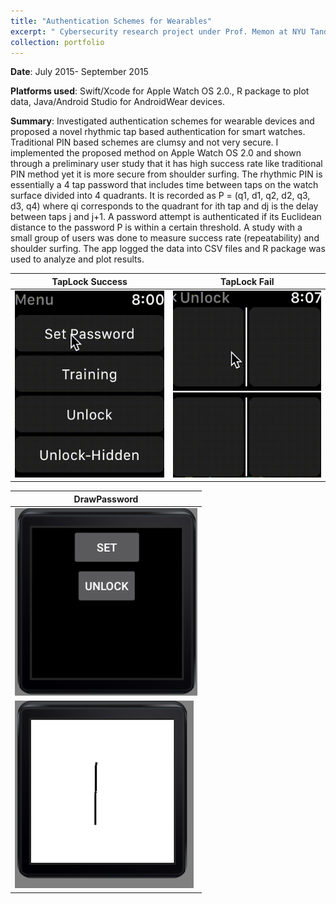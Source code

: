 ```yaml
---
title: "Authentication Schemes for Wearables"
excerpt: " Cybersecurity research project under Prof. Memon at NYU Tandon School of Engineering. <br/><img src='/images/TL1.png'><img src= '/images/TL2.png'>"
collection: portfolio
---
```


**Date**: July 2015- September 2015

**Platforms used**: Swift/Xcode for Apple Watch OS 2.0., R package to plot data, Java/Android Studio for AndroidWear devices.

**Summary**: Investigated authentication schemes for wearable devices and proposed a novel rhythmic tap based authentication for smart watches. Traditional PIN based schemes are clumsy and not very secure. I implemented the proposed method on Apple Watch OS 2.0 and shown through a preliminary user study that it has high success rate like traditional PIN method yet it is more secure from shoulder surfing. The rhythmic PIN is essentially a 4 tap password that includes time between taps on the watch surface divided into 4 quadrants.  It is recorded as P = (q1, d1, q2, d2, q3, d3, q4) where qi corresponds to the quadrant for ith tap and dj is the delay between taps j and j+1. A password attempt is authenticated if its Euclidean distance to the password P is within a certain threshold. A study with a small group of users was done to measure success rate (repeatability) and shoulder surfing. The app logged the data into CSV files and R package was used to analyze and plot results. 

| TapLock Success | TapLock Fail |
|---|---|
| ![Alt Text](/images/TLSuccess.gif) | ![Alt Text](/images/TLFail.gif) |

| DrawPassword |
|---|
| ![](/images/DP1.png) | ![](/images/DP2.png) |
| ![](/images/DP3.png) | ![](/images/DP3.png) |

